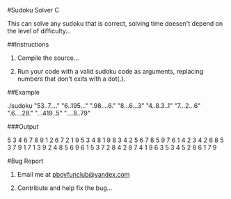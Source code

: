#Sudoku Solver C

This can solve any sudoku that is correct, solving time doesen't depend on the level of difficulty...

##Instructions

1. Compile the source...

2. Run your code with a valid sudoku code as arguments, replacing numbers that don't exits with a dot(.).

##Example

./sudoku "53..7...." "6..195..." ".98....6." "8...6...3" "4..8.3..1" "7...2...6" ".6....28." "...419..5" "....8..79"

###Output

5 3 4 6 7 8 9 1 2
6 7 2 1 9 5 3 4 8
1 9 8 3 4 2 5 6 7
8 5 9 7 6 1 4 2 3
4 2 6 8 5 3 7 9 1
7 1 3 9 2 4 8 5 6
9 6 1 5 3 7 2 8 4
2 8 7 4 1 9 6 3 5
3 4 5 2 8 6 1 7 9

#Bug Report

1. Email me at pboyfunclub@yandex.com

2. Contribute and help fix the bug...
